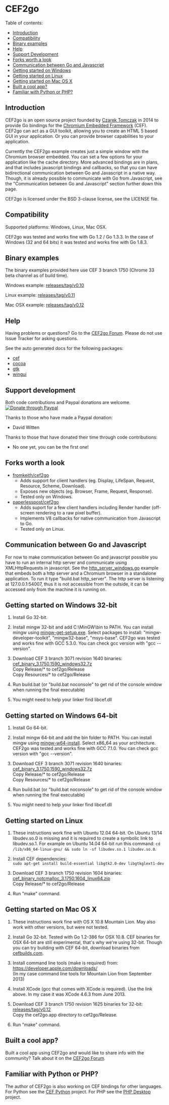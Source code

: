 CEF2go
======

Table of contents:
 * [Introduction](#introduction)
 * [Compatibility](#compatibility)
 * [Binary examples](#binary-examples)
 * [Help](#help)
 * [Support Development](#support-development)
 * [Forks worth a look](#forks-worth-a-look)
 * [Communication between Go and Javascript](#communication-between-go-and-javascript)
 * [Getting started on Windows](#getting-started-on-windows)
 * [Getting started on Linux](#getting-started-on-linux)
 * [Getting started on Mac OS X](#getting-started-on-mac-os-x)
 * [Built a cool app?](#built-a-cool-app)
 * [Familiar with Python or PHP?](#familiar-with-python-or-php)


Introduction
------------

CEF2go is an open source project founded by [Czarek Tomczak](http://www.linkedin.com/in/czarektomczak) in 2014
to provide Go bindings for the [Chromium Embedded Framework](https://code.google.com/p/chromiumembedded/) (CEF).
CEF2go can act as a GUI toolkit, allowing you to create an HTML 5
based GUI in your application. Or you can provide browser
capabilities to your application.

Currently the CEF2go example creates just a simple window with
the Chromium browser embedded. You can set a few options for
your application like the cache directory. More advanced bindings
are in plans, and that includes javascript bindings and callbacks, so
that you can have bidirectional communication between Go and
Javascript in a native way. Though, it is already possible to
communicate with Go from Javascript, see the "Communication 
between Go and Javascript" section further down this page.

CEF2go is licensed under the BSD 3-clause license, see the LICENSE
file.


Compatibility
-------------
Supported platforms: Windows, Linux, Mac OSX.

CEF2go was tested and works fine with Go 1.2 / Go 1.3.3.
In the case of Windows (32 and 64 bits) it was tested and works fine with Go 1.8.3.


Binary examples
---------------
The binary examples provided here use CEF 3 branch 1750 (Chrome 33
beta channel as of build time).

Windows example: [releases/tag/v0.10](https://github.com/CzarekTomczak/cef2go/releases/tag/v0.10)  

Linux example: [releases/tag/v0.11](https://github.com/CzarekTomczak/cef2go/releases/tag/v0.11)  

Mac OSX example: [releases/tag/v0.12](https://github.com/CzarekTomczak/cef2go/releases/tag/v0.12)


Help
----
Having problems or questions? Go to the [CEF2go Forum](http://groups.google.com/group/cef2go). Please do not use Issue 
Tracker for asking questions.

See the auto generated docs for the following packages:
 * [cef](https://godoc.org/github.com/CzarekTomczak/cef2go/src/cef)
 * [cocoa](https://godoc.org/github.com/CzarekTomczak/cef2go/src/cocoa)
 * [gtk](https://godoc.org/github.com/CzarekTomczak/cef2go/src/gtk)
 * [wingui](https://godoc.org/github.com/CzarekTomczak/cef2go/src/wingui)


Support development
-------------------

Both code contributions and Paypal donations are welcome.
[![Donate through Paypal](https://raw.githubusercontent.com/CzarekTomczak/cef2go/master/donate.gif)](https://www.paypal.com/cgi-bin/webscr?cmd=_s-xclick&hosted_button_id=9CAMRSA48UVT8)

Thanks to those who have made a Paypal donation:
- David Witten

Thanks to those that have donated their time through code contributions:
- No one yet, you can be the first one! 


Forks worth a look
------------------
 * [fromkeith/cef2go](https://github.com/fromkeith/cef2go)
    * Adds support for client handlers (eg. Display, LifeSpan, Request,
    Resource, Scheme, Download).
    * Exposes new objects (eg. Browser, Frame, Request, Response). 
    * Tested only on Windows.
 * [paperlesspost/cef2go](https://github.com/paperlesspost/cef2go)
    * Adds suport for a few client handlers including Render handler
    (off-screen rendering to a raw pixel buffer). 
    * Implements V8 callbacks for native communication from Javascript
    to Go.
    * Tested only on Linux.


Communication between Go and Javascript
---------------------------------------
For now to make communication between Go and javascript possible
you have to run an internal http server and communicate using 
XMLHttpRequests in javascript. See the [http_server_windows.go](https://github.com/CzarekTomczak/cef2go/blob/master/src/http_server_windows.go)
example that embeds both a http server and a Chromium browser
in a standalone application. To run it type "build.bat http_server". 
The http server is listening at 127.0.0.1:54007, thus it is not 
accessible from the outside, it can be accessed only from the 
machine it is running on.


Getting started on Windows 32-bit
--------------------------
1. Install Go 32-bit.

2. Install mingw 32-bit and add C:\MinGW\bin to PATH. You can install mingw
   using [mingw-get-setup.exe](http://sourceforge.net/projects/mingw/files/Installer/).
   Select packages to install: "mingw-developer-toolkit",
   "mingw32-base", "msys-base". CEF2go was tested and works fine
   with GCC 5.3.0. You can check gcc version with "gcc --version".

3. Download CEF 3 branch 3071 revision 1640 binaries:
   [cef_binary_3.1750.1590_windows32.7z](https://github.com/CzarekTomczak/cef2go/releases/download/cef3-b1750-r1590/cef_binary_3.1750.1590_windows32.7z)  
   Copy Release/* to cef2go/Release  
   Copy Resources/* to cef2go/Release  

4. Run build.bat (or "build.bat noconsole" to get rid of the console
    window when running the final executable)
	
5. You might need to help your linker find libcef.dll

Getting started on Windows 64-bit
--------------------------
1. Install Go 64-bit.

2. Install mingw 64-bit and add the bin folder to PATH. You can install mingw
   using [mingw-w64-install](https://sourceforge.net/projects/mingw-w64/files/latest/download).
   Select x86_64 as your architecture.
   CEF2go was tested and works fine with GCC 7.1.0. You can check gcc version with "gcc --version".

3. Download CEF 3 branch 3071 revision 1640 binaries:
   [cef_binary_3.1750.1590_windows32.7z](https://github.com/CzarekTomczak/cef2go/releases/download/cef3-b1750-r1590/cef_binary_3.1750.1590_windows32.7z)  
   Copy Release/* to cef2go/Release  
   Copy Resources/* to cef2go/Release  

4. Run build.bat (or "build.bat noconsole" to get rid of the console
    window when running the final executable)
	
5. You might need to help your linker find libcef.dll 


Getting started on Linux
------------------------
1. These instructions work fine with Ubuntu 12.04 64-bit. 
   On Ubuntu 13/14 libudev.so.0 is missing and it is required to 
   create a symbolic link to libudev.so.1. For example on 
   Ubuntu 14.04 64-bit run this command: 
  `cd /lib/x86_64-linux-gnu/ && sudo ln -sf libudev.so.1 libudev.so.0`.

2. Install CEF dependencies:  
   `sudo apt-get install build-essential libgtk2.0-dev libgtkglext1-dev`

3. Download CEF 3 branch 1750 revision 1604 binaries:
   [cef_binary_notcmalloc_3.1750.1604_linux64.zip](https://github.com/CzarekTomczak/cef2go/releases/download/cef3-b1750-r1604/cef_binary_notcmalloc_3.1750.1604_linux64.zip)  
   Copy Release/* to cef2go/Release

4. Run "make" command.


Getting started on Mac OS X
---------------------------
1. These instructions work fine with OS X 10.8 Mountain Lion.
   May also work with other versions, but were not tested.

2. Install Go 32-bit. Tested with Go 1.2-386 for OSX 10.8.
   CEF binaries for OSX 64-bit are still experimental, that's
   why we're using 32-bit. Though you can try building with
   CEF 64-bit, download binaries from [cefbuilds.com](http://cefbuilds.com).

3. Install command line tools (make is required) from:  
   https://developer.apple.com/downloads/  
   (In my case command line tools for Mountain Lion from September 2013)

4. Install XCode (gcc that comes with XCode is required). 
   Use the link above. In my case it was XCode 4.6.3 from June 2013.

5. Download CEF 3 branch 1750 revision 1625 binaries for 32-bit:
   [releases/tag/v0.12](https://github.com/CzarekTomczak/cef2go/releases/tag/v0.12)  
   Copy the cef2go.app directory to cef2go/Release.

6. Run "make" command.


Built a cool app?
-----------------
Built a cool app using CEF2go and would like to share info with
the community? Talk about it on the [CEF2go Forum](http://groups.google.com/group/cef2go).


Familiar with Python or PHP?
----------------------------
The author of CEF2go is also working on CEF bindings
for other languages. For Python see the [CEF Python](https://code.google.com/p/cefpython/) project. For PHP see the 
[PHP Desktop](https://code.google.com/p/phpdesktop/) project.

